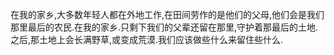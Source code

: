 在我的家乡,大多数年轻人都在外地工作,在田间劳作的是他们的父母,他们会是我们那里最后的农民.在我的家乡.只剩下我们的父辈还留在那里,守护着那最后的土地.之后,那土地上会长满野草,或变成荒漠.我们应该做些什么来留住些什么.



